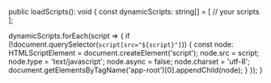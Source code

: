 public loadScripts(): void {
  const dynamicScripts: string[] = [
    // your scripts
  ];

  dynamicScripts.forEach(script => {
    if (!document.querySelector(`script[src="${script}"]`)) {
      const node: HTMLScriptElement = document.createElement('script');
      node.src = script;
      node.type = 'text/javascript';
      node.async = false;
      node.charset = 'utf-8';
      document.getElementsByTagName('app-root')[0].appendChild(node);
    }
  });
}